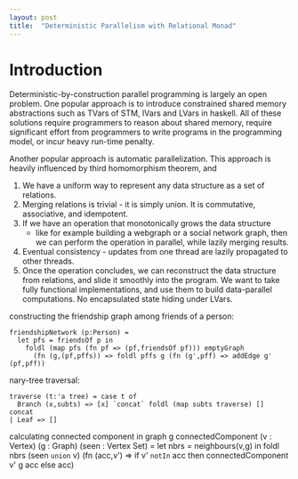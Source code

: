 ```yaml
---
layout: post
title:  "Deterministic Parallelism with Relational Monad"
---
```


Introduction
============

Deterministic-by-construction parallel programming is largely an open
problem. One popular approach is to introduce constrained shared
memory abstractions such as TVars of STM, IVars and LVars in haskell.
All of these solutions require programmers to reason about shared
memory, require significant effort from programmers to write programs
in the programming model, or incur heavy run-time penalty. 


Another popular approach is automatic parallelization. This approach
is heavily influenced by third homomorphism theorem, and 

1. We have a uniform way to represent any data structure as a set of
relations.
2. Merging relations is trivial - it is simply union. It is
   commutative, associative, and idempotent.
3. If we have an operation that monotonically grows the data structure
   - like for example building a webgraph or a social network graph,
     then we can perform the operation in parallel, while lazily
     merging results. 
4. Eventual consistency - updates from one thread are lazily
   propagated to other threads.
4. Once the operation concludes, we can reconstruct the data structure
   from relations, and slide it smoothly into the program.
We want to take fully functional implementations, and use them to
build data-parallel computations.
No encapsulated state hiding under LVars.

constructing the friendship graph among friends of a person:

    friendshipNetwork (p:Person) = 
      let pfs = friendsOf p in
        foldl (map pfs (fn pf => (pf,friendsOf pf))) emptyGraph 
          (fn (g,(pf,pffs)) => foldl pffs g (fn (g',pff) => addEdge g' (pf,pff))


nary-tree traversal:

    traverse (t:'a tree) = case t of
      Branch (x,subts) => [x] `concat` foldl (map subts traverse) [] concat
    | Leaf => []


calculating connected component in graph g
    connectedComponent (v : Vertex) (g : Graph) (seen : Vertex Set) =
      let nbrs = neighbours(v,g) in
        foldl nbrs (seen `union` v)
          (fn (acc,v') => if v' `notIn` acc
            then connectedComponent v' g acc
            else acc)
